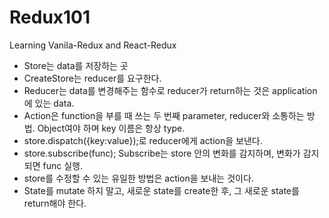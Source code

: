 # Redux101

Learning Vanila-Redux and React-Redux

- Store는 data를 저장하는 곳
- CreateStore는 reducer를 요구한다.
- Reducer는 data를 변경해주는 함수로 reducer가 return하는 것은 application에 있는 data.
- Action은 function을 부를 때 쓰는 두 번째 parameter, reducer와 소통하는 방법. Object여야 하며 key 이름은 항상 type.
- store.dispatch({key:value});로 reducer에게 action을 보낸다.
- store.subscribe(func); Subscribe는 store 안의 변화를 감지하며, 변화가 감지되면 func 실행.
- store를 수정할 수 있는 유일한 방법은 action을 보내는 것이다.
- State를 mutate 하지 말고, 새로운 state를 create한 후, 그 새로운 state를 return해야 한다.